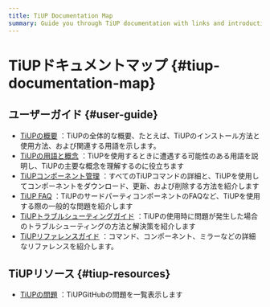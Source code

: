 ```yaml
---
title: TiUP Documentation Map
summary: Guide you through TiUP documentation with links and introductions.
---
```


# TiUPドキュメントマップ {#tiup-documentation-map}

## ユーザーガイド {#user-guide}

-   [TiUPの概要](/tiup/tiup-overview.md) ：TiUPの全体的な概要、たとえば、TiUPのインストール方法と使用方法、および関連する用語を示します。
-   [TiUPの用語と概念](/tiup/tiup-terminology-and-concepts.md) ：TiUPを使用するときに遭遇する可能性のある用語を説明し、TiUPの主要な概念を理解するのに役立ちます
-   [TiUPコンポーネント管理](/tiup/tiup-component-management.md) ：すべてのTiUPコマンドの詳細と、TiUPを使用してコンポーネントをダウンロード、更新、および削除する方法を紹介します
-   [TiUP FAQ](/tiup/tiup-faq.md) ：TiUPのサードパーティコンポーネントのFAQなど、TiUPを使用する際の一般的な問題を紹介します
-   [TiUPトラブルシューティングガイド](/tiup/tiup-troubleshooting-guide.md) ：TiUPの使用時に問題が発生した場合のトラブルシューティングの方法と解決策を紹介します
-   [TiUPリファレンスガイド](/tiup/tiup-reference.md) ：コマンド、コンポーネント、ミラーなどの詳細なリファレンスを紹介します。

## TiUPリソース {#tiup-resources}

-   [TiUPの問題](https://github.com/pingcap/tiup/issues) ：TiUPGitHubの問題を一覧表示します
